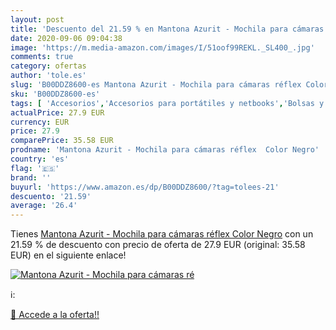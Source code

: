 ```yaml
---
layout: post
title: 'Descuento del 21.59 % en Mantona Azurit - Mochila para cámaras ré'
date: 2020-09-06 09:04:38
image: 'https://m.media-amazon.com/images/I/51oof99REKL._SL400_.jpg'
comments: true
category: ofertas
author: 'tole.es'
slug: 'B00DDZ8600-es Mantona Azurit - Mochila para cámaras réflex Color Negro'
sku: 'B00DDZ8600-es'
tags: [ 'Accesorios','Accesorios para portátiles y netbooks','Bolsas y fundas para portátiles y netbooks','Informática','Juegos y Accesorios para PC','Mochilas para portátiles y netbooks','Videojuegos','mochila', ]
actualPrice: 27.9 EUR
currency: EUR
price: 27.9
comparePrice: 35.58 EUR
prodname: 'Mantona Azurit - Mochila para cámaras réflex  Color Negro'
country: 'es'
flag: '🇪🇸'
brand: ''
buyurl: 'https://www.amazon.es/dp/B00DDZ8600/?tag=tolees-21'
descuento: '21.59'
average: '26.4'
---
```


Tienes [Mantona Azurit - Mochila para cámaras réflex  Color Negro](https://www.amazon.es/dp/B00DDZ8600/?tag=tolees-21) con un 21.59 % de descuento con precio de oferta de 27.9 EUR (original: 35.58 EUR) en el siguiente enlace!

[![Mantona Azurit - Mochila para cámaras ré](https://m.media-amazon.com/images/I/51oof99REKL._SL400_.jpg)](https://www.amazon.es/dp/B00DDZ8600/?tag=tolees-21)

ℹ️:


[🛒 Accede a la oferta!!](https://www.amazon.es/dp/B00DDZ8600/?tag=tolees-21)
